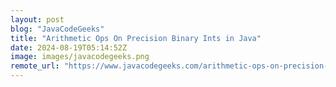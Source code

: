 ```yaml
---
layout: post
blog: "JavaCodeGeeks"
title: "Arithmetic Ops On Precision Binary Ints in Java"
date: 2024-08-19T05:14:52Z
image: images/javacodegeeks.png
remote_url: "https://www.javacodegeeks.com/arithmetic-ops-on-precision-binary-ints-in-java.html"
---
```

